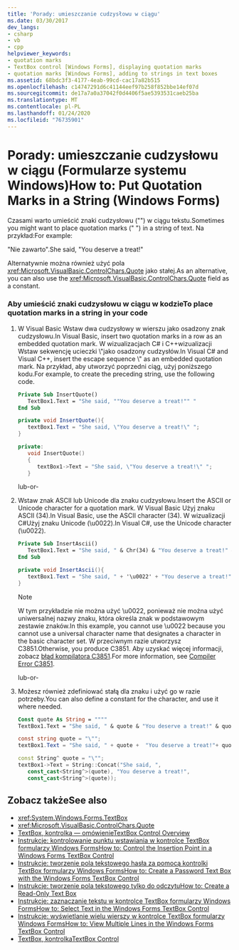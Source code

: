 ```yaml
---
title: 'Porady: umieszczanie cudzysłowu w ciągu'
ms.date: 03/30/2017
dev_langs:
- csharp
- vb
- cpp
helpviewer_keywords:
- quotation marks
- TextBox control [Windows Forms], displaying quotation marks
- quotation marks [Windows Forms], adding to strings in text boxes
ms.assetid: 68bdc3f3-4177-4eab-99cd-cac17a82b515
ms.openlocfilehash: c14747291d6c41144eef97b258f852bbe14ef07d
ms.sourcegitcommit: de17a7a0a37042f0d4406f5ae5393531caeb25ba
ms.translationtype: MT
ms.contentlocale: pl-PL
ms.lasthandoff: 01/24/2020
ms.locfileid: "76735901"
---
```

# <a name="how-to-put-quotation-marks-in-a-string-windows-forms"></a><span data-ttu-id="0458f-102">Porady: umieszczanie cudzysłowu w ciągu (Formularze systemu Windows)</span><span class="sxs-lookup"><span data-stu-id="0458f-102">How to: Put Quotation Marks in a String (Windows Forms)</span></span>
<span data-ttu-id="0458f-103">Czasami warto umieścić znaki cudzysłowu ("") w ciągu tekstu.</span><span class="sxs-lookup"><span data-stu-id="0458f-103">Sometimes you might want to place quotation marks (" ") in a string of text.</span></span> <span data-ttu-id="0458f-104">Na przykład:</span><span class="sxs-lookup"><span data-stu-id="0458f-104">For example:</span></span>  
  
 <span data-ttu-id="0458f-105">"Nie zawarto".</span><span class="sxs-lookup"><span data-stu-id="0458f-105">She said, "You deserve a treat!"</span></span>  
  
 <span data-ttu-id="0458f-106">Alternatywnie można również użyć pola <xref:Microsoft.VisualBasic.ControlChars.Quote> jako stałej.</span><span class="sxs-lookup"><span data-stu-id="0458f-106">As an alternative, you can also use the <xref:Microsoft.VisualBasic.ControlChars.Quote> field as a constant.</span></span>  
  
### <a name="to-place-quotation-marks-in-a-string-in-your-code"></a><span data-ttu-id="0458f-107">Aby umieścić znaki cudzysłowu w ciągu w kodzie</span><span class="sxs-lookup"><span data-stu-id="0458f-107">To place quotation marks in a string in your code</span></span>  
  
1. <span data-ttu-id="0458f-108">W Visual Basic Wstaw dwa cudzysłowy w wierszu jako osadzony znak cudzysłowu.</span><span class="sxs-lookup"><span data-stu-id="0458f-108">In Visual Basic, insert two quotation marks in a row as an embedded quotation mark.</span></span> <span data-ttu-id="0458f-109">W wizualizacjach C# i C++wizualizacji Wstaw sekwencję ucieczki \\"jako osadzony cudzysłów.</span><span class="sxs-lookup"><span data-stu-id="0458f-109">In Visual C# and Visual C++, insert the escape sequence \\" as an embedded quotation mark.</span></span> <span data-ttu-id="0458f-110">Na przykład, aby utworzyć poprzedni ciąg, użyj poniższego kodu.</span><span class="sxs-lookup"><span data-stu-id="0458f-110">For example, to create the preceding string, use the following code.</span></span>  
  
    ```vb  
    Private Sub InsertQuote()  
       TextBox1.Text = "She said, ""You deserve a treat!"" "  
    End Sub  
    ```  
  
    ```csharp  
    private void InsertQuote(){  
       textBox1.Text = "She said, \"You deserve a treat!\" ";  
    }  
    ```  
  
    ```cpp  
    private:  
       void InsertQuote()  
       {  
          textBox1->Text = "She said, \"You deserve a treat!\" ";  
       }  
    ```  
  
     <span data-ttu-id="0458f-111">lub</span><span class="sxs-lookup"><span data-stu-id="0458f-111">-or-</span></span>  
  
2. <span data-ttu-id="0458f-112">Wstaw znak ASCII lub Unicode dla znaku cudzysłowu.</span><span class="sxs-lookup"><span data-stu-id="0458f-112">Insert the ASCII or Unicode character for a quotation mark.</span></span> <span data-ttu-id="0458f-113">W Visual Basic Użyj znaku ASCII (34).</span><span class="sxs-lookup"><span data-stu-id="0458f-113">In Visual Basic, use the ASCII character (34).</span></span> <span data-ttu-id="0458f-114">W wizualizacji C#Użyj znaku Unicode (\u0022).</span><span class="sxs-lookup"><span data-stu-id="0458f-114">In Visual C#, use the Unicode character (\u0022).</span></span>  
  
    ```vb  
    Private Sub InsertAscii()  
       TextBox1.Text = "She said, " & Chr(34) & "You deserve a treat!" & Chr(34)  
    End Sub  
    ```  
  
    ```csharp  
    private void InsertAscii(){  
       textBox1.Text = "She said, " + '\u0022' + "You deserve a treat!" + '\u0022';  
    }  
    ```  
  
    > [!NOTE]
    > <span data-ttu-id="0458f-115">W tym przykładzie nie można użyć \u0022, ponieważ nie można użyć uniwersalnej nazwy znaku, która określa znak w podstawowym zestawie znaków.</span><span class="sxs-lookup"><span data-stu-id="0458f-115">In this example, you cannot use \u0022 because you cannot use a universal character name that designates a character in the basic character set.</span></span> <span data-ttu-id="0458f-116">W przeciwnym razie utworzysz C3851.</span><span class="sxs-lookup"><span data-stu-id="0458f-116">Otherwise, you produce C3851.</span></span> <span data-ttu-id="0458f-117">Aby uzyskać więcej informacji, zobacz [błąd kompilatora C3851](/cpp/error-messages/compiler-errors-2/compiler-error-c3851).</span><span class="sxs-lookup"><span data-stu-id="0458f-117">For more information, see [Compiler Error C3851](/cpp/error-messages/compiler-errors-2/compiler-error-c3851).</span></span>  
  
     <span data-ttu-id="0458f-118">lub</span><span class="sxs-lookup"><span data-stu-id="0458f-118">-or-</span></span>  
  
3. <span data-ttu-id="0458f-119">Możesz również zdefiniować stałą dla znaku i użyć go w razie potrzeby.</span><span class="sxs-lookup"><span data-stu-id="0458f-119">You can also define a constant for the character, and use it where needed.</span></span>  
  
    ```vb  
    Const quote As String = """"  
    TextBox1.Text = "She said, " & quote & "You deserve a treat!" & quote  
    ```  
  
    ```csharp  
    const string quote = "\"";  
    textBox1.Text = "She said, " + quote +  "You deserve a treat!"+ quote ;  
    ```  
  
    ```cpp  
    const String^ quote = "\"";  
    textBox1->Text = String::Concat("She said, ",  
       const_cast<String^>(quote), "You deserve a treat!",  
       const_cast<String^>(quote));  
    ```  
  
## <a name="see-also"></a><span data-ttu-id="0458f-120">Zobacz także</span><span class="sxs-lookup"><span data-stu-id="0458f-120">See also</span></span>

- <xref:System.Windows.Forms.TextBox>
- <xref:Microsoft.VisualBasic.ControlChars.Quote>
- [<span data-ttu-id="0458f-121">TextBox, kontrolka — omówienie</span><span class="sxs-lookup"><span data-stu-id="0458f-121">TextBox Control Overview</span></span>](textbox-control-overview-windows-forms.md)
- [<span data-ttu-id="0458f-122">Instrukcje: kontrolowanie punktu wstawiania w kontrolce TextBox formularzy Windows Forms</span><span class="sxs-lookup"><span data-stu-id="0458f-122">How to: Control the Insertion Point in a Windows Forms TextBox Control</span></span>](how-to-control-the-insertion-point-in-a-windows-forms-textbox-control.md)
- [<span data-ttu-id="0458f-123">Instrukcje: tworzenie pola tekstowego hasła za pomocą kontrolki TextBox formularzy Windows Forms</span><span class="sxs-lookup"><span data-stu-id="0458f-123">How to: Create a Password Text Box with the Windows Forms TextBox Control</span></span>](how-to-create-a-password-text-box-with-the-windows-forms-textbox-control.md)
- [<span data-ttu-id="0458f-124">Instrukcje: tworzenie pola tekstowego tylko do odczytu</span><span class="sxs-lookup"><span data-stu-id="0458f-124">How to: Create a Read-Only Text Box</span></span>](how-to-create-a-read-only-text-box-windows-forms.md)
- [<span data-ttu-id="0458f-125">Instrukcje: zaznaczanie tekstu w kontrolce TextBox formularzy Windows Forms</span><span class="sxs-lookup"><span data-stu-id="0458f-125">How to: Select Text in the Windows Forms TextBox Control</span></span>](how-to-select-text-in-the-windows-forms-textbox-control.md)
- [<span data-ttu-id="0458f-126">Instrukcje: wyświetlanie wielu wierszy w kontrolce TextBox formularzy Windows Forms</span><span class="sxs-lookup"><span data-stu-id="0458f-126">How to: View Multiple Lines in the Windows Forms TextBox Control</span></span>](how-to-view-multiple-lines-in-the-windows-forms-textbox-control.md)
- [<span data-ttu-id="0458f-127">TextBox, kontrolka</span><span class="sxs-lookup"><span data-stu-id="0458f-127">TextBox Control</span></span>](textbox-control-windows-forms.md)
